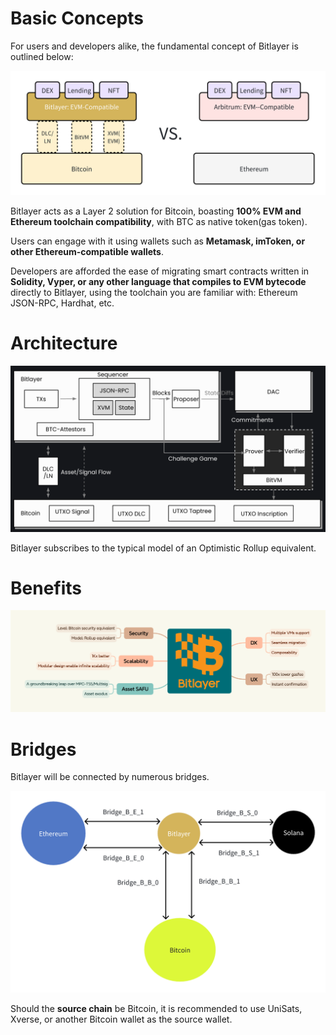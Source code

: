 # Basic Concepts

For users and developers alike, the fundamental concept of Bitlayer is outlined below:

![analog](images/analog-btc-eth.png)

Bitlayer acts as a Layer 2 solution for Bitcoin, boasting **100% EVM and Ethereum toolchain compatibility**, with BTC as native token(gas token).

Users can engage with it using wallets such as **Metamask, imToken, or other Ethereum-compatible wallets**.

Developers are afforded the ease of migrating smart contracts written in **Solidity, Vyper, or any other language that compiles to EVM bytecode** directly to Bitlayer, using the toolchain you are familiar with: Ethereum JSON-RPC, Hardhat, etc.

# Architecture

![arch](images/architecture.png)

Bitlayer subscribes to the typical model of an Optimistic Rollup equivalent.

# Benefits

![benefits](images/benefits.png)

# Bridges

Bitlayer will be connected by numerous bridges.

![bridges](images/bitlayer-bridges.png)

Should the **source chain** be Bitcoin, it is recommended to use UniSats, Xverse, or another Bitcoin wallet as the source wallet.
